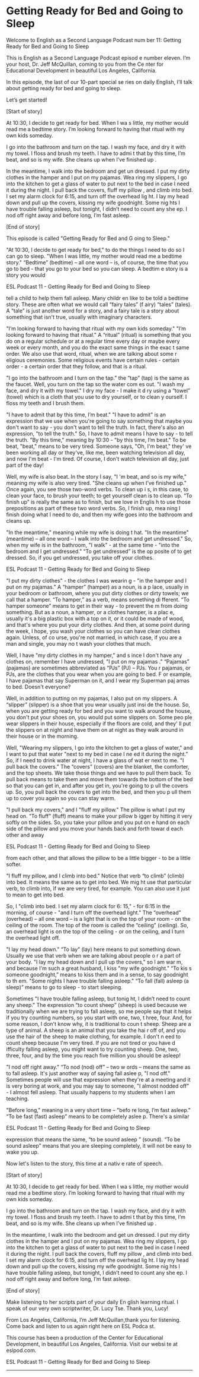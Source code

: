 # Getting Ready for Bed and Going to Sleep

Welcome to English as a Second Language Podcast num ber 11: Getting Ready for Bed and Going to Sleep

This is English as a Second Language Podcast episod e number eleven. I’m your host, Dr. Jeff McQuillan, coming to you from the Ce nter for Educational Development in beautiful Los Angeles, California.

In this episode, the last of our 10-part special se ries on daily English, I’ll talk about getting ready for bed and going to sleep.

Let’s get started!

[Start of story]

At 10:30, I decide to get ready for bed.  When I wa s little, my mother would read me a bedtime story.  I’m looking forward to having that ritual with my own kids someday.

I go into the bathroom and turn on the tap.  I wash  my face, and dry it with my towel.  I floss and brush my teeth.  I have to admi t that by this time, I’m beat, and so is my wife.  She cleans up when I’ve finished up .

In the meantime, I walk into the bedroom and get un dressed.  I put my dirty clothes in the hamper and I put on my pajamas.  Wea ring my slippers, I go into the kitchen to get a glass of water to put next to the bed in case I need it during the night.  I pull back the covers, fluff my pillow , and climb into bed.  I set my alarm clock for 6:15, and turn off the overhead lig ht.  I lay my head down and pull up the covers, kissing my wife goodnight.  Some nig hts I have trouble falling asleep, but tonight, I didn’t need to count any she ep.  I nod off right away and before long, I’m fast asleep.

[End of story]

This episode is called "Getting Ready for Bed and G oing to Sleep."

"At 10:30, I decide to get ready for bed," to do the things I need to do so I can go to sleep.  "When I was little, my mother would read  me a bedtime story." “Bedtime” (bedtime) – all one word – is, of course,  the time that you go to bed - that you go to your bed so you can sleep.  A bedtim e story is a story you would

ESL Podcast 11 - Getting Ready for Bed and Going to  Sleep

tell a child to help them fall asleep.  Many childr en like to be told a bedtime story. These are often what we would call “fairy tales” (f airy) “tales” (tales).  A “tale” is just another word for a story, and a fairy tale is a story about something that isn't true, usually with imaginary characters.

"I’m looking forward to having that ritual with my own kids someday."  "I’m looking forward to having that ritual." A “ritual” (ritual)  is something that you do on a regular schedule or at a regular time every day or maybe every week or every month, and you do the exact same things in the exac t same order.  We also use that word, ritual, when we are talking about some r eligious ceremonies.  Some religious events have certain rules - certain order  - a certain order that they follow, and that is a ritual.

"I go into the bathroom and I turn on the tap."  the “tap” (tap) is the same as the faucet.  Well, you turn on the tap so the water com es out. "I wash my face, and dry it with my towel."  I dry my face - I make it d ry using a “towel” (towel) which is a cloth that you use to dry yourself, or to clean y ourself.  I floss my teeth and I brush them.

"I have to admit that by this time, I’m beat."  "I have to admit" is an expression that we use when you're going to say something that  maybe you don't want to say - you don't want to tell the truth.  In fact, there's also an expression, "to tell the truth."  So, I have to admit means I have to say - to tell the truth.  "By this time," meaning by 10:30 - "by this time, I’m beat."   To be beat, "beat," means to be very tired.  Someone says, "Oh, I'm beat," they' ve been working all day or they've, like me, been watching television all day,  and now I'm beat - I'm tired.  Of course, I don't watch television all day, just part  of the day!

Well, my wife is also beat.  In the story I say, "I 'm beat, and so is my wife," meaning my wife is also very tired.  "She cleans up  when I’ve finished up."  Once again, you see those two-word verbs.  To clean up i s, in this case, to clean your face, to brush your teeth; to get yourself clean is  to clean up.  “To finish up” is really the same as to finish, but we love in Englis h to use those prepositions as part of these two word verbs.  So, I finish up, mea ning I finish doing what I need to do, and then my wife goes into the bathroom and cleans up.

"In the meantime," meaning while my wife is doing t hat. "In the meantime" (meantime) – all one word – I walk into the bedroom  and get undressed."  So, when my wife is in the bathroom, "I walk" - at the same time - "into the bedroom and I get undressed."  “To get undressed” is the op posite of to get dressed.  So, if you get undressed, you take off your clothes.

ESL Podcast 11 - Getting Ready for Bed and Going to  Sleep

 "I put my dirty clothes" - the clothes I was wearin g - "in the hamper and I put on my pajamas."  A “hamper” (hamper) as a noun, is a p lace, usually in your bedroom or bathroom, where you put dirty clothes or  dirty towels; we call that a hamper.  “To hamper,” as a verb, means something di fferent.  “To hamper someone” means to get in their way - to prevent the m from doing something.  But as a noun, a hamper, or a clothes hamper, is a plac e, usually it's a big plastic box with a top on it, or it could be made of wood, and that's where you put your dirty clothes.  And then, at some point during the week, I hope, you wash your clothes so you can have clean clothes again.  Unless, of co urse, you're not married, in which case, if you are a man and single, you may no t wash your clothes that much.

Well, I have "my dirty clothes in my hamper," and s ince I don't have any clothes on, remember I have undressed, "I put on my pajamas ."  “Pajamas” (pajamas) are sometimes abbreviated as “PJs” (PJ) – PJs.  You r pajamas, or PJs, are the clothes that you wear when you are going to bed.  F or example, I have pajamas that say Superman on it, and I wear my Superman paj amas to bed.  Doesn't everyone?

Well, in addition to putting on my pajamas, I also put on my slippers.  A “slipper” (slipper) is a shoe that you wear usually just insi de the house.  So, when you are getting ready for bed and you want to walk around the house, you don't put your shoes on, you would put some slippers on.  Some peo ple wear slippers in their house, especially if the floors are cold, and they' ll put the slippers on at night and have them on at night as they walk around in their house or in the morning.

Well, "Wearing my slippers, I go into the kitchen to get a glass of water," and I want to put that water "next to my bed in case I ne ed it during the night."  So, if I need to drink water at night, I have a glass of wat er next to me.  "I pull back the covers."  The “covers” (covers) are the blanket, the comforter, and the top sheets.  We take those things and we have to pull them back.  To pull back means to take them and move them towards the bottom  of the bed so that you can get in, and after you get in, you're going to p ull the covers up.  So, you pull back the covers to get into the bed, and then you p ull them up to cover you again so you can stay warm.

"I pull back my covers," and I "fluff my pillow."  The pillow is what I put my head on.  “To fluff” (fluff) means to make your pillow b igger by hitting it very softly on the sides.  So, you take your pillow and you put on e hand on each side of the pillow and you move your hands back and forth towar d each other and away

ESL Podcast 11 - Getting Ready for Bed and Going to  Sleep

from each other, and that allows the pillow to be a  little bigger - to be a little softer.

"I fluff my pillow, and I climb into bed."  Notice that verb “to climb” (climb) into bed.  It means the same as to get into bed.  We mig ht use that particular verb, to climb into, if we are very tired, for example.  You  can also use it just to mean to get into bed.

So, I "climb into bed.  I set my alarm clock for 6: 15," - for 6:15 in the morning, of course - "and I turn off the overhead light."  The “overhead” (overhead) – all one word – is a light that is on the top of your room -  on the ceiling of the room.  The top of the room is called the “ceiling” (ceiling).  So, an overhead light is on the top of the ceiling - or on the ceiling, and I turn the overhead light off.

"I lay my head down."  “To lay” (lay) here means to  put something down.  Usually we use that verb when we are talking about people o r a part of your body.  "I lay my head down and I pull up the covers," so I am war m, and because I'm such a great husband, I kiss "my wife goodnight."  “To kis s someone goodnight,” means to kiss them and in a sense, to say goodnight to th em.  "Some nights I have trouble falling asleep."  “To fall (fall) asleep (a sleep)” means to go to sleep - to start sleeping.

Sometimes "I have trouble falling asleep, but tonig ht, I didn’t need to count any sheep."  The expression “to count sheep” (sheep) is  used because we traditionally when we are trying to fall asleep, so me people say that it helps if you try counting numbers, so you start with one, two, t hree, four.  And, for some reason, I don't know why, it is traditional to coun t sheep.  Sheep are a type of animal.  A sheep is an animal that you take the hai r off of, and you use the hair of the sheep to make clothing, for example.  I don't n eed to count sheep because I'm very tired.  If you are not tired or you have d ifficulty falling asleep, you might want to try counting sheep.  One, two, three, four,  and by the time you reach five million you should be asleep!

"I nod off right away."  “To nod (nod) off” – two w ords – means the same as to fall asleep.  It's just another way of saying fall aslee p, "I nod off."  Sometimes people will use that expression when they're at a meeting and it is very boring at work, and you may say to someone, "I almost nodded off" -  I almost fell asleep.  That usually happens to my students when I am teaching.

"Before long," meaning in a very short time – "befo re long, I’m fast asleep."  “To be fast (fast) asleep” means to be completely aslee p.  There's a similar

ESL Podcast 11 - Getting Ready for Bed and Going to  Sleep

expression that means the same, “to be sound asleep ” (sound).  “To be sound asleep” means that you are sleeping completely, it will not be easy to wake you up.

Now let's listen to the story, this time at a nativ e rate of speech.

[Start of story]

At 10:30, I decide to get ready for bed.  When I wa s little, my mother would read me a bedtime story.  I’m looking forward to having that ritual with my own kids someday.

I go into the bathroom and turn on the tap.  I wash  my face, and dry it with my towel.  I floss and brush my teeth.  I have to admi t that by this time, I’m beat, and so is my wife.  She cleans up when I’ve finished up .

In the meantime, I walk into the bedroom and get un dressed.  I put my dirty clothes in the hamper and I put on my pajamas.  Wea ring my slippers, I go into the kitchen to get a glass of water to put next to the bed in case I need it during the night.  I pull back the covers, fluff my pillow , and climb into bed.  I set my alarm clock for 6:15, and turn off the overhead lig ht.  I lay my head down and pull up the covers, kissing my wife goodnight.  Some nig hts I have trouble falling asleep, but tonight, I didn’t need to count any she ep.  I nod off right away and before long, I’m fast asleep.

[End of story]

Make listening to her scripts part of your daily En glish learning ritual. I speak of our very own scriptwriter, Dr. Lucy Tse. Thank you,  Lucy!

From Los Angeles, California, I’m Jeff McQuillan,thank you for listening. Come back and listen to us again right here on ESL Podca st.

This course has been a production of the Center for  Educational Development, in beautiful Los Angeles, California.  Visit our websi te at eslpod.com.



ESL Podcast 11 - Getting Ready for Bed and Going to  Sleep

 ______



